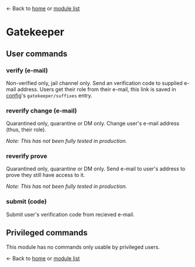 ← Back to [home](../index.md) or [module list](index.md)

# Gatekeeper

## User commands

### verify (e-mail)

Non-verified only, jail channel only. Send an verification code to supplied e-mail address. Users get their role from their e-mail, this link is saved in [config](../config.md)'s `gatekeeper/suffixes` entry.

### reverify change (e-mail)

Quarantined only, quarantine or DM only. Change user's e-mail address (thus, their role).

_Note: This has not been fully tested in production._

### reverify prove

Quarantined only, quarantine or DM only. Send e-mail to user's address to prove they still have access to it.

_Note: This has not been fully tested in production._

### submit (code)

Submit user's verification code from recieved e-mail.

## Privileged commands

This module has no commands only usable by privileged users.


← Back to [home](../index.md) or [module list](index.md)
